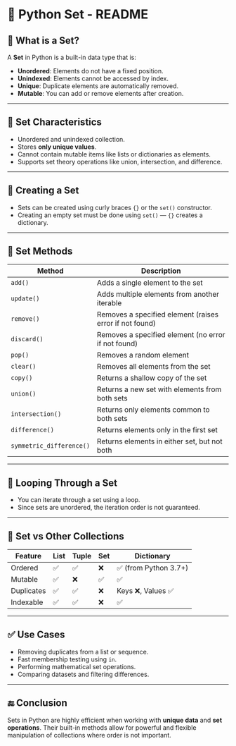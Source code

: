 # 📘 Python Set - README

## 🔹 What is a Set?

A **Set** in Python is a built-in data type that is:
- **Unordered**: Elements do not have a fixed position.
- **Unindexed**: Elements cannot be accessed by index.
- **Unique**: Duplicate elements are automatically removed.
- **Mutable**: You can add or remove elements after creation.

---

## 🔹 Set Characteristics

- Unordered and unindexed collection.
- Stores **only unique values**.
- Cannot contain mutable items like lists or dictionaries as elements.
- Supports set theory operations like union, intersection, and difference.

---

## 🔹 Creating a Set

- Sets can be created using curly braces `{}` or the `set()` constructor.
- Creating an empty set must be done using `set()` — `{}` creates a dictionary.

---

## 🔹 Set Methods

| Method                   | Description                                       |
|--------------------------|---------------------------------------------------|
| `add()`                  | Adds a single element to the set                  |
| `update()`               | Adds multiple elements from another iterable      |
| `remove()`               | Removes a specified element (raises error if not found) |
| `discard()`              | Removes a specified element (no error if not found) |
| `pop()`                  | Removes a random element                          |
| `clear()`                | Removes all elements from the set                 |
| `copy()`                 | Returns a shallow copy of the set                |
| `union()`                | Returns a new set with elements from both sets    |
| `intersection()`         | Returns only elements common to both sets         |
| `difference()`           | Returns elements only in the first set            |
| `symmetric_difference()` | Returns elements in either set, but not both      |

---

## 🔹 Looping Through a Set

- You can iterate through a set using a loop.
- Since sets are unordered, the iteration order is not guaranteed.

---

## 🔹 Set vs Other Collections

| Feature     | List | Tuple | Set  | Dictionary            |
|-------------|------|-------|------|------------------------|
| Ordered     | ✅    | ✅     | ❌    | ✅ (from Python 3.7+)   |
| Mutable     | ✅    | ❌     | ✅    | ✅                      |
| Duplicates  | ✅    | ✅     | ❌    | Keys ❌, Values ✅       |
| Indexable   | ✅    | ✅     | ❌    | ✅                      |

---

## ✅ Use Cases

- Removing duplicates from a list or sequence.
- Fast membership testing using `in`.
- Performing mathematical set operations.
- Comparing datasets and filtering differences.

---

## 🔚 Conclusion

Sets in Python are highly efficient when working with **unique data** and **set operations**. Their built-in methods allow for powerful and flexible manipulation of collections where order is not important.

